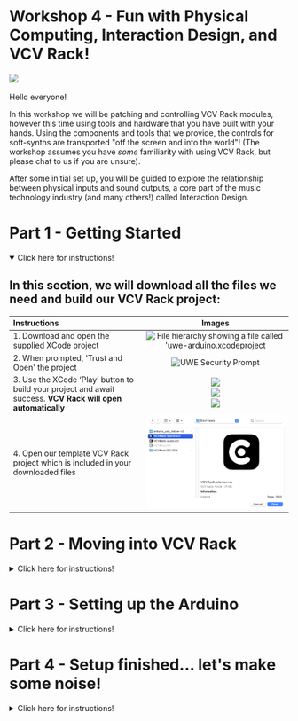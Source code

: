 
# Workshop 4 - Fun with Physical Computing, Interaction Design, and VCV Rack! 

 ![](images/Tutorial4/Header.png)  

Hello everyone! 

In this workshop we will be patching and controlling VCV Rack modules, however this time using tools and hardware that you have built with your hands. Using the components and tools that we provide, the controls for soft-synths are transported "off the screen and into the world"! (The workshop assumes you have _some_ familiarity with using VCV Rack, but please chat to us if you are unsure).

After some initial set up, you will be guided to explore the relationship between physical inputs and sound outputs, a core part of the music technology industry (and many others!) called Interaction Design.

# Part 1 - Getting Started
<details open>
 <summary>Click here for instructions!</summary>

## In this section, we will download all the files we need and build our VCV Rack project:
 
|Instructions                                                                                                    |Images                                                                                                                             |  
| :--------------------------------------------------------------------------------------------------------------| :-------------------------------------------------------------------------------------------------------------------------------: |
| 1. Download and open the supplied XCode project                                                                | ![File hierarchy showing a file called 'uwe-arduino.xcodeproject](images/Tutorial4/FileHierarchy.png)                            |
| 2. When prompted, 'Trust and Open' the project                                                                 | ![UWE Security Prompt](images/Tutorial4/UWESecurityPrompt.png)                                                                   |
| 3. Use the XCode ‘Play’ button to build your project and await success. **VCV Rack will open automatically**   | ![](images/Tutorial4/XCodeBuildBar.png) <br> ![](images/Tutorial4/BuildSucceeded.png) <br> ![](images/Tutorial4/WelcomeToVCV.png) |
| 4. Open our template VCV Rack project which is included in your downloaded files|![](images/Tutorial4/OpenTheVCVStarter.png)                                                    |
</details>

# Part 2 - Moving into VCV Rack
<details>
 <summary>Click here for instructions!</summary>

 ## In this section, we will open up VCV Rack and make sure our custom UWE VCV Rack Module is installed:
 
| Instructions                                                                                                                          | Images                                      |
| :------------------------------------------------------------------------------------------------------------------------------------ | :-----------------------------------------: |
| 1. Right Click in VCV Rack and open up the Modules Library                                                                            | ![](images/Tutorial4/VCVModules.png)        |
| 2. Check the UWE VCV Module is there (It is the bright yellow and red one with the UWE Logo at the top!)                               | ![](images/Tutorial4/UWEVCVModule.png)      |
| 3. Open the VCV Rack Starter Patch we have provided. It's called 'VCV-starter.vcvrack. Once opened, it should look like this:         | ![](images/Tutorial4/VCVTemplateOpened.png) |

</details>


# Part 3 - Setting up the Arduino

<details>
 <summary>Click here for instructions!</summary>

## **Make sure to pay extra attention to detail in this section!** Here, we will set up our Arduino to work with VCV Rack and our UWE VCV Rack Module:
 
| Instructions                                                                                                                                                                                                         | Images                                        |
| :--------------------------------------------------------------------------------------------------------------------------------------------------------------------------------------------------------------------| :-------------------------------------------: |
| 1. Look at the UWE Module in VCV Rack. Press the CONNECT button on the UWE module **after** plugging in the Arduino.                                                                                                 | ![](images/Tutorial4/UWEConnect.png)          |
| 2. This might not work first time. If it doesn't connect, we have provided a tool to help find the USB name. The tool is called 'arduino_usb_helper' and will find the name of USB Devices attached to your machine. | ![](images/Tutorial4/ArduinoHelperFolder.png) |
| 3. Similarly to XCode, you can run the tool we have created using the Play button:                                                                                                                                   | ![](images/Tutorial4/ArduinoHelperGUI.png)    |
| 4. If your Arduino is not connected correctly, you will see this message. Check the device is correctly connected or speak to a member of staff:                                                                     | ![](images/Tutorial4/NoDevicesFound.png)      |
| 5. If your Arduino is connected correctly, you will see this message. Copy the numbers and return to the UWE VCV Rack Module:                                                                                        | ![](images/Tutorial4/USBFound.png)            |
| 6. Change the text in the UWE VCV Module to match the numbers you have copied and try to connect again.                                                                                                              |                                               |

</details>

# Part 4 - Setup finished... let's make some noise!
<details>
 <summary>Click here for instructions!</summary>

 In this part of the workshop, we will focus on developing meaningful and intuitive relationships between physical inputs and sound outputs. The Arduino hardware we are using has a built-in gyroscopic sensor and is ready to go!

## Exercise 1 - Playful Exploration

First things first, let's figure out what our Arduino can do...

|What happens when you pick up the hardware and move it around gently? The motion outputs on our module should respond to **three** axis of movement... |![](images/Tutorial4/6DOF.png)                                                             |  
| :--------------------------------------------------------------------------------------------------------------| :-------------------------------------------------------------------------------------------------------------------------------: |

* What happens when you tilt the Arduino in different directions? 

* Can you work out which physical movements refer to which axis (x, y, z)? Hint: try a back-and-forth action, followed by up-and-down action, and then a side-to-side action 

* Can you work out how to tune the frequency to play a little melody? 

## Exercise 2 - Thinking about Interaction Design
When we discuss how people use things (everything from doors, fridges and cars to synthesisers, software and instruments!) we call this **Interaction Design**; how do we design the way we interact with stuff to make the best experience possible? We often take this for granted, but imagine playing a drumkit using a slider, or a guitar using 144 different buttons for each fretted note... some designs **FEEL** better than others...

|[Here are some examples of terribly designed volume controls...](https://uxdesign.cc/the-worst-volume-control-ui-in-the-world-60713dc86950) |![](images/Tutorial4/BadVolume.jpg)                                                             |  
| :--------------------------------------------------------------------------------------------------------------| :-------------------------------------------------------------------------------------------------------------------------------: |


* Which motion feels **more intuitive** for pitch control – up-and-down or side-to-side? Why do you think this is?

* What sound parameters beyond oscillator pitch could we alter? Filter resonance? Filter cutoff? The speed of an LFO?

* What sound parameters feel intuitive or natural to control with a key-turning motion? Why do you think this is?

While there is no 'right or wrong' control for which type of interaction to use, some interaction styles may feel more intuitive or 'better' than others to you. Creative tools and Digital Musical Interfaces that are frustrating or confusing to interact with are arguably badly designed and difficult to work with. Of course, intentionally unpleasant experiences are just as valid as pleasant ones, but let’s try to have fun! 😀 

## Exercise 3 - Sliders
Let's start to add some new components... A very common Music Technology control mechanism is the **Slider**. These are great for controlling sound with “set and forget” behaviour; you move the slider to a value (set) and then leave it until you want to change it again (forget). They are also useful for reacting to expressive and articulate movements, such as swells, fades, risers or pushes.

|Here is how the slider (left of the image) connects to the Ardunio (right of the image): <br><br>We use three cables to do attach to three slots:<br>1. Power (Red)<br>2. Data (Yellow) <br>3. Ground (Black)<br><br>-Connect the Red Cable from Position 1 on the slider to the 5V slot<br><br>-Connect the Yellow Cable from Position 2 on the slider to the A0 slot. <br><br>-Connect the Black Cable from Position 3 on the slider to a GND slot <br> |![](images/Tutorial4/ArduinoSliderConnections.png)|                                   
| :--------------------------------------------------------------------------------------------------------------| :-------------------------------------------------------------------------------------------------------------------------------: |

* Which audio parameters feel **more intuitive** to control using a slider? Why do you think this is?

## Exercise 4 - Distance Sensors
Okay, now for something different! Rather than moving the hardware around or moving a slider around, let's move ourselves around!

Let’s now connect a sensor to detect the motion of our hands in proximity to the sensor. 

... more images and guidance here... 

Pick the sensor out and take a closer look...

So how does it work? It emits a beam of infrared light whilst measuring the intensity of light bounced back into the photosensor. If you stare at the sensor (when it’s on), you can see a faint gloaw as some of the emitted light falls into the visible-light spectrum. 

Some sensors have a cable connected with red (POWER), black (GROUND) and yellow (SIGNAL) connectors. Some sensors have red (POWER), black (GROUND) and white (SIGNAL) connectors. 

Connect the sensor in place of the slider and observe the value as you move your hand over the sensor. Because the sensor detects the intensity of its reflected IR light, the sensor outputs near-zero when nothing is in front of it (approx. > 3ft), and ramps up as an object comes near, when the object is very close the value starts to drop off again. 

## Exercise 5 - Lights
Let’s build a Light Dependent Resistor circuit on the breadboard to use with your smartphone flashlight 😀🔦💡 

</details>

